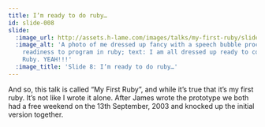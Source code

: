 ```yaml
---
title: Iʼm ready to do ruby…
id: slide-008
slide:
  :image_url: http://assets.h-lame.com/images/talks/my-first-ruby/slides/008.jpg
  :image_alt: 'A photo of me dressed up fancy with a speech bubble proclaiming my
    readiness to program in ruby; text: I am all dressed up ready to code me some
    Ruby. YEAH!!!'
  :image_title: 'Slide 8: Iʼm ready to do ruby…'
---
```

And so, this talk is called “My First Ruby”, and while it’s true that it’s my first ruby.  It’s not like I wrote it alone.  After James wrote the prototype we both had a free weekend on the 13th September, 2003 and knocked up the initial version together.

